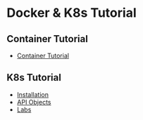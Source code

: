 # Docker & K8s Tutorial

## Container Tutorial

- [Container Tutorial](container/README.md)

## K8s Tutorial

- [Installation](installation/README.md)
- [API Objects](objects/README.md)
- [Labs](lab/README.md)
